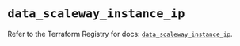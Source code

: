 # `data_scaleway_instance_ip`

Refer to the Terraform Registry for docs: [`data_scaleway_instance_ip`](https://registry.terraform.io/providers/scaleway/scaleway/2.53.0/docs/data-sources/instance_ip).
